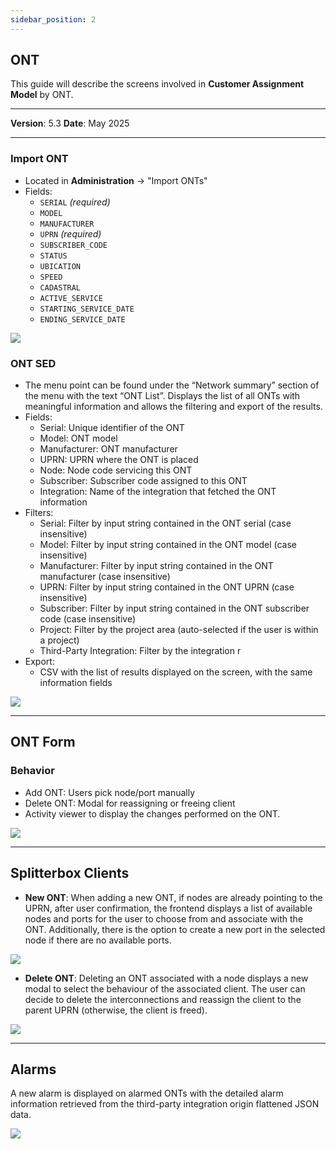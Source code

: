 ```yaml
---
sidebar_position: 2
---
```

## ONT

This guide will describe the screens involved in **Customer Assignment Model** by ONT.

------------

**Version**: 5.3
**Date**: May 2025

------------

### Import ONT
- Located in **Administration** → "Import ONTs"
- Fields:
  - `SERIAL` *(required)*
  - `MODEL`
  - `MANUFACTURER`
  - `UPRN` *(required)*
  - `SUBSCRIBER_CODE`
  - `STATUS`
  - `UBICATION`
  - `SPEED`
  - `CADASTRAL`
  - `ACTIVE_SERVICE`
  - `STARTING_SERVICE_DATE`
  - `ENDING_SERVICE_DATE`

![](/img/Customer-Assignment-Model/CAM-screens01.PNG)

### ONT SED

- The menu point can be found under the “Network summary” section of the menu with the text “ONT List”. Displays the list of all ONTs with meaningful information and allows the filtering and export of the results.
- Fields:
  - Serial: Unique identifier of the ONT
  - Model: ONT model
  - Manufacturer: ONT manufacturer
  - UPRN: UPRN where the ONT is placed
  - Node: Node code servicing this ONT
  - Subscriber: Subscriber code assigned to this ONT
  - Integration: Name of the integration that fetched the ONT information
- Filters:
  - Serial: Filter by input string contained in the ONT serial (case insensitive)
  - Model: Filter by input string contained in the ONT model (case insensitive)
  - Manufacturer: Filter by input string contained in the ONT manufacturer (case insensitive)
  - UPRN: Filter by input string contained in the ONT UPRN (case insensitive)
  - Subscriber: Filter by input string contained in the ONT subscriber code (case insensitive)
  - Project: Filter by the project area (auto-selected if the user is within a project)
  - Third-Party Integration: Filter by the integration r
- Export:
  - CSV with the list of results displayed on the screen, with the same information fields

![](/img/Customer-Assignment-Model/CAM-screens02.PNG)

---

## ONT Form

### Behavior
- Add ONT: Users pick node/port manually
- Delete ONT: Modal for reassigning or freeing client
- Activity viewer to display the changes performed on the ONT.

![](/img/Customer-Assignment-Model/CAM-screens03.PNG)

---

## Splitterbox Clients 

- **New ONT**: When adding a new ONT, if nodes are already pointing to the UPRN, after user confirmation, the frontend displays a list of available nodes and ports for the user to choose from and associate with the ONT. Additionally, there is the option to create a new port in the selected node if there are no available ports.

![](/img/Customer-Assignment-Model/CAM-screens04.PNG)

- **Delete ONT**: Deleting an ONT associated with a node displays a new modal to select the behaviour of the associated client. The user can decide to delete the interconnections and reassign the client to the parent UPRN (otherwise, the client is freed).

![](/img/Customer-Assignment-Model/CAM-screens05.PNG)

---

## Alarms

A new alarm is displayed on alarmed ONTs with the detailed alarm information retrieved from the third-party integration origin flattened JSON data.

![](/img/Customer-Assignment-Model/CAM-screens12.png)